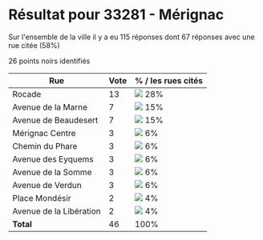 # Résultat pour 33281 - Mérignac

Sur l'ensemble de la ville il y a eu 115 réponses dont 67 réponses avec une rue citée (58%)

26 points noirs identifiés

| Rue | Vote | % / les rues cités|
|-----|------|-------------------|
| Rocade | 13 | <img src="../../img/bar_28.gif" />&nbsp;28%|
| Avenue de la Marne | 7 | <img src="../../img/bar_15.gif" />&nbsp;15%|
| Avenue de Beaudesert | 7 | <img src="../../img/bar_15.gif" />&nbsp;15%|
| Mérignac Centre | 3 | <img src="../../img/bar_6.gif" />&nbsp;6%|
| Chemin du Phare | 3 | <img src="../../img/bar_6.gif" />&nbsp;6%|
| Avenue des Eyquems | 3 | <img src="../../img/bar_6.gif" />&nbsp;6%|
| Avenue de la Somme | 3 | <img src="../../img/bar_6.gif" />&nbsp;6%|
| Avenue de Verdun | 3 | <img src="../../img/bar_6.gif" />&nbsp;6%|
| Place Mondésir | 2 | <img src="../../img/bar_4.gif" />&nbsp;4%|
| Avenue de la Libération | 2 | <img src="../../img/bar_4.gif" />&nbsp;4%|
| **Total** | 46 | 100%|
